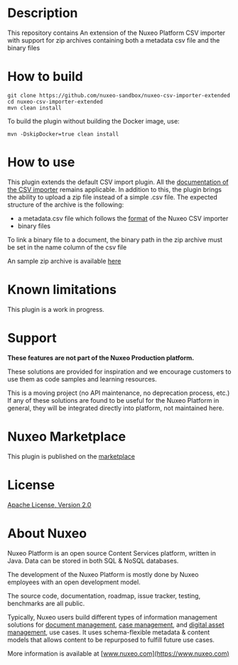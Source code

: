 # Description

This repository contains An extension of the Nuxeo Platform CSV importer with support for zip archives containing both a metadata csv file and the binary files
# How to build

```
git clone https://github.com/nuxeo-sandbox/nuxeo-csv-importer-extended
cd nuxeo-csv-importer-extended
mvn clean install
```

To build the plugin without building the Docker image, use:

```
mvn -DskipDocker=true clean install
```


# How to use

This plugin extends the default CSV import plugin. All the [documentation of the CSV importer](https://doc.nuxeo.com/nxdoc/nuxeo-csv/) remains applicable. In addition to this, the plugin brings the ability to upload a zip file instead of a simple .csv file.
The expected structure of the archive is the following:
- a metadata.csv file which follows the [format](https://doc.nuxeo.com/nxdoc/nuxeo-csv/#csv-file-definition) of the Nuxeo CSV importer
- binary files

To link a binary file to a document, the binary path in the zip archive must be set in the name column of the csv file

An sample zip archive is available [here](https://github.com/nuxeo-sandbox/nuxeo-csv-importer-extended/blob/master/nuxeo-csv-importer-extended-core/src/test/resources/files/meta-data.csv)

# Known limitations
This plugin is a work in progress.

# Support

**These features are not part of the Nuxeo Production platform.**

These solutions are provided for inspiration and we encourage customers to use them as code samples and learning resources.

This is a moving project (no API maintenance, no deprecation process, etc.) If any of these solutions are found to be useful for the Nuxeo Platform in general, they will be integrated directly into platform, not maintained here.

# Nuxeo Marketplace
This plugin is published on the [marketplace]((https://connect.nuxeo.com/nuxeo/site/marketplace/package/nuxeo-csv-importer-extended))

# License

[Apache License, Version 2.0](http://www.apache.org/licenses/LICENSE-2.0.html)

# About Nuxeo

Nuxeo Platform is an open source Content Services platform, written in Java. Data can be stored in both SQL & NoSQL databases.

The development of the Nuxeo Platform is mostly done by Nuxeo employees with an open development model.

The source code, documentation, roadmap, issue tracker, testing, benchmarks are all public.

Typically, Nuxeo users build different types of information management solutions for [document management](https://www.nuxeo.com/solutions/document-management/), [case management](https://www.nuxeo.com/solutions/case-management/), and [digital asset management](https://www.nuxeo.com/solutions/dam-digital-asset-management/), use cases. It uses schema-flexible metadata & content models that allows content to be repurposed to fulfill future use cases.

More information is available at [www.nuxeo.com](https://www.nuxeo.com)
